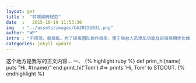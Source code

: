 ```yaml
---
layout: get
title :  "前端编码规范"
date  :   2015-10-19 11:53:30
img   : "../assets/images/bb20151031.png"
author: "WP"
intro : "不规范，就捣乱。为了提高团队协作效率，便于后台人员添加功能及前端后期优化维护，输出高质量的文档，特总结此规范文档，本规范文档一经确认，前端开发人员必须按本文档规范进行前台页面开发。"
categories: jekyll update
---
```

这个地方是我写的正文内容...
一、
{% highlight ruby %}
def print_hi(name)
  puts "Hi, #{name}"
end
print_hi('Tom')
#=> prints 'Hi, Tom' to STDOUT.
{% endhighlight %}